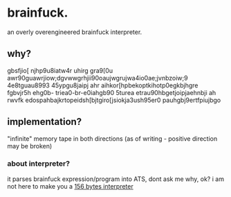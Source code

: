 # brainfuck.

an overly overengineered brainfuck interpreter.

## why?

gbsfjio[ njhp9u8iatw4r uhirg  gra9[0u awr90guawrjiow;dgvwwgrhjii90oaujwgrujwa4io0ae;jvnbzoiw;9 4e8tguau8993 45ypgu8jaipj
ahr aihkor[hpbekoptkihotp0egkbjhgre\
fgbvjr5h
ehg0b-
triea0-br-e0iahgb90 5turea etrau90hbgetjoipjaehnbji ah rwvfk edospahbajkrtopeidsh[bjtgiro[jsiokja3ush95er0 pauhgbj9ertfpiujbgo

## implementation?

"infinite" memory tape in both directions (as of writing - positive direction may be broken)

### about interpreter?

it parses brainfuck expression/program into ATS, dont ask me why, ok? i am not here to make you a [156 bytes interpreter](https://github.com/isaac-chandler/bf156)
